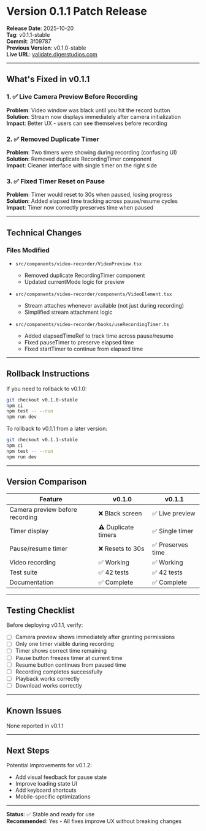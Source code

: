 # Version 0.1.1 Patch Release

**Release Date**: 2025-10-20  
**Tag**: v0.1.1-stable  
**Commit**: 3f09787  
**Previous Version**: v0.1.0-stable  
**Live URL**: [validate.digerstudios.com](https://validate.digerstudios.com)

---

## What's Fixed in v0.1.1

### 1. ✅ Live Camera Preview Before Recording
**Problem**: Video window was black until you hit the record button  
**Solution**: Stream now displays immediately after camera initialization  
**Impact**: Better UX - users can see themselves before recording

### 2. ✅ Removed Duplicate Timer
**Problem**: Two timers were showing during recording (confusing UI)  
**Solution**: Removed duplicate RecordingTimer component  
**Impact**: Cleaner interface with single timer on the right side

### 3. ✅ Fixed Timer Reset on Pause
**Problem**: Timer would reset to 30s when paused, losing progress  
**Solution**: Added elapsed time tracking across pause/resume cycles  
**Impact**: Timer now correctly preserves time when paused

---

## Technical Changes

### Files Modified
- `src/components/video-recorder/VideoPreview.tsx`
  - Removed duplicate RecordingTimer component
  - Updated currentMode logic for preview

- `src/components/video-recorder/components/VideoElement.tsx`
  - Stream attaches whenever available (not just during recording)
  - Simplified stream attachment logic

- `src/components/video-recorder/hooks/useRecordingTimer.ts`
  - Added elapsedTimeRef to track time across pause/resume
  - Fixed pauseTimer to preserve elapsed time
  - Fixed startTimer to continue from elapsed time

---

## Rollback Instructions

If you need to rollback to v0.1.0:

```bash
git checkout v0.1.0-stable
npm ci
npm test -- --run
npm run dev
```

To rollback to v0.1.1 from a later version:

```bash
git checkout v0.1.1-stable
npm ci
npm test -- --run
npm run dev
```

---

## Version Comparison

| Feature | v0.1.0 | v0.1.1 |
|---------|--------|--------|
| Camera preview before recording | ❌ Black screen | ✅ Live preview |
| Timer display | ⚠️ Duplicate timers | ✅ Single timer |
| Pause/resume timer | ❌ Resets to 30s | ✅ Preserves time |
| Video recording | ✅ Working | ✅ Working |
| Test suite | ✅ 42 tests | ✅ 42 tests |
| Documentation | ✅ Complete | ✅ Complete |

---

## Testing Checklist

Before deploying v0.1.1, verify:

- [ ] Camera preview shows immediately after granting permissions
- [ ] Only one timer visible during recording
- [ ] Timer shows correct time remaining
- [ ] Pause button freezes timer at current time
- [ ] Resume button continues from paused time
- [ ] Recording completes successfully
- [ ] Playback works correctly
- [ ] Download works correctly

---

## Known Issues

None reported in v0.1.1

---

## Next Steps

Potential improvements for v0.1.2:
- Add visual feedback for pause state
- Improve loading state UI
- Add keyboard shortcuts
- Mobile-specific optimizations

---

**Status**: ✅ Stable and ready for use  
**Recommended**: Yes - All fixes improve UX without breaking changes
